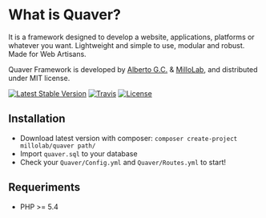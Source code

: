 What is Quaver?
===============
It is a framework designed to develop a website, applications, platforms or whatever you want. Lightweight and simple to use, modular and robust. Made for Web Artisans.

Quaver Framework is developed by [Alberto G.C.](https://github.com/albertogcatalan) & [MilloLab](http://millolab.com), and distributed under MIT license.

[![Latest Stable Version](https://img.shields.io/packagist/v/millolab/quaver.svg?style=flat-square)](https://packagist.org/packages/millolab/quaver) [![Travis](https://img.shields.io/travis/MilloLab/quaver.svg?branch=master&style=flat-square)](https://travis-ci.org/MilloLab/quaver) [![License](https://img.shields.io/packagist/l/millolab/quaver.svg?style=flat-square)](https://packagist.org/packages/millolab/quaver)

Installation
------------
* Download latest version with composer: `composer create-project millolab/quaver path/`
* Import `quaver.sql` to your database
* Check your `Quaver/Config.yml` and `Quaver/Routes.yml` to start!


Requeriments
------------
* PHP >= 5.4
